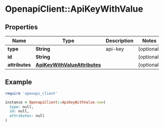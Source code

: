 # OpenapiClient::ApiKeyWithValue

## Properties

| Name | Type | Description | Notes |
| ---- | ---- | ----------- | ----- |
| **type** | **String** | api-key | [optional] |
| **id** | **String** |  | [optional] |
| **attributes** | [**ApiKeyWithValueAttributes**](ApiKeyWithValueAttributes.md) |  | [optional] |

## Example

```ruby
require 'openapi_client'

instance = OpenapiClient::ApiKeyWithValue.new(
  type: null,
  id: null,
  attributes: null
)
```

